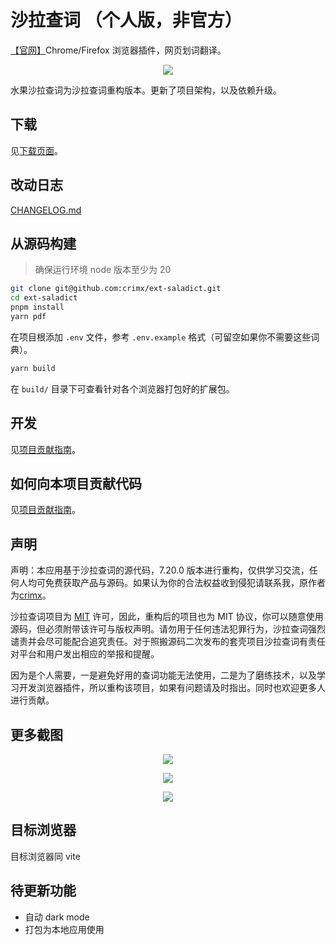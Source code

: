 # 沙拉查词 （个人版，非官方）

[【官网】](https://www.crimx.com/ext-saladict/)Chrome/Firefox 浏览器插件，网页划词翻译。

<p align="center">
  <a href="https://github.com/crimx/ext-saladict/releases/" target="_blank"><img src="https://raw.githubusercontent.com/wiki/crimx/ext-saladict/images/notebook.gif" /></a>
</p>

水果沙拉查词为沙拉查词重构版本。更新了项目架构，以及依赖升级。

## 下载

见[下载页面](https://saladict.crimx.com/download.html)。

## 改动日志

[CHANGELOG.md](./CHANGELOG.md)

## 从源码构建

> 确保运行环境 node 版本至少为 20
```bash
git clone git@github.com:crimx/ext-saladict.git
cd ext-saladict
pnpm install
yarn pdf
```

在项目根添加 `.env` 文件，参考 `.env.example` 格式（可留空如果你不需要这些词典）。

```bash
yarn build
```

在 `build/` 目录下可查看针对各个浏览器打包好的扩展包。

## 开发

见[项目贡献指南](./CONTRIBUTING-zh.md)。

## 如何向本项目贡献代码

见[项目贡献指南](./CONTRIBUTING-zh.md)。

## 声明

声明：本应用基于沙拉查词的源代码，7.20.0 版本进行重构，仅供学习交流，任何人均可免费获取产品与源码。如果认为你的合法权益收到侵犯请联系我，原作者为[crimx](https://github.com/crimx)。

沙拉查词项目为 [MIT](https://github.com/crimx/ext-saladict/blob/dev/LICENSE) 许可，因此，重构后的项目也为 MIT 协议，你可以随意使用源码，但必须附带该许可与版权声明。请勿用于任何违法犯罪行为，沙拉查词强烈谴责并会尽可能配合追究责任。对于照搬源码二次发布的套壳项目沙拉查词有责任对平台和用户发出相应的举报和提醒。

因为是个人需要，一是避免好用的查词功能无法使用，二是为了磨练技术，以及学习开发浏览器插件，所以重构该项目，如果有问题请及时指出。同时也欢迎更多人进行贡献。

## 更多截图

<p align="center">
  <a href="https://github.com/crimx/ext-saladict/releases/" target="_blank"><img src="https://github.com/crimx/ext-saladict/wiki/images/youdao-page.gif" /></a>
</p>

<p align="center">
  <a href="https://github.com/crimx/ext-saladict/releases/" target="_blank"><img src="https://github.com/crimx/ext-saladict/wiki/images/screen-notebook.png" /></a>
</p>

<p align="center">
  <a href="https://github.com/crimx/ext-saladict/releases/" target="_blank"><img src="https://github.com/crimx/ext-saladict/wiki/images/pin.gif" /></a>
</p>

## 目标浏览器

目标浏览器同 vite

## 待更新功能

- 自动 dark mode
- 打包为本地应用使用